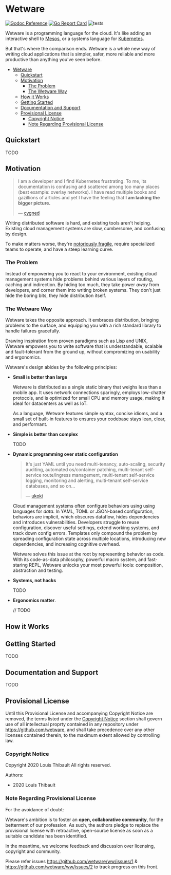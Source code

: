 # Wetware

[![Godoc Reference](https://img.shields.io/badge/godoc-reference-blue.svg?style=flat-square)](https://godoc.org/github.com/wetware/ww)
[![Go Report Card](https://goreportcard.com/badge/github.com/SentimensRG/ctx?style=flat-square)](https://goreportcard.com/report/github.com/wetware/ww)
![tests](https://github.com/wetware/ww/workflows/Go/badge.svg)

Wetware is a programming language for the cloud.  It's like adding an interactive shell to [Mesos](https://mesos.apache.org/), or a systems language for [Kubernetes](https://kubernetes.io/).

But that's where the comparison ends.  Wetware is a whole new way of writing cloud applications that is simpler, safer, more reliable and more productive than anything you've seen before.

- [Wetware](#wetware)
  - [Quickstart](#quickstart)
  - [Motivation](#motivation)
    - [The Problem](#the-problem)
    - [The Wetware Way](#the-wetware-way)
  - [How it Works](#how-it-works)
  - [Getting Started](#getting-started)
  - [Documentation and Support](#documentation-and-support)
  - [Provisional License](#provisional-license)
    - [Copyright Notice](#copyright-notice)
    - [Note Regarding Provisional License](#note-regarding-provisional-license)

## Quickstart

TODO

<!-- See our official [Getting Started](https://wetware.dev/quickstart) guide if this is your first time working with Wetware.

For all other documentation, including installation, worked examples, and support, refer to the [documentation section](#documentation-and-support).

[Try it](https://wetware.dev/try) in your browser. -->

## Motivation

>I am a developer and I find Kubernetes frustrating. To me, its documentation is confusing and scattered among too many places (best example: overlay networks). I have read multiple books and gazillions of articles and yet I have the feeling that **I am lacking the bigger picture.**
>
>    — [cygned](https://news.ycombinator.com/item?id=18955326)

Writing distributed software is hard, and existing tools aren't helping.  Existing cloud management systems are slow, cumbersome, and confusing by design.

To make matters worse, they're [notoriously fragile](https://k8s.af/), require specialized teams to operate, and have a steep learning curve.

### The Problem

Instead of empowering you to react to your environment, existing cloud management systems hide problems behind various layers of routing, caching and indirection.  By hiding too much, they take power *away* from developers, and corner them into writing broken systems.  They don't just hide the boring bits, they hide distribution itself.

### The Wetware Way

Wetware takes the opposite approach.  It embraces distribution, bringing problems to the surface, and equipping you with a rich standard library to handle failures gracefully.

Drawing inspiration from proven paradigms such as Lisp and UNIX, Wetware empowers you to write software that is understandable, scalable and fault-tolerant from the ground up, without compromizing on usability and ergonomics.

Wetware's design abides by the following principles:

- **Small is better than large**

  Wetware is distributed as a single static binary that weighs less than a mobile app.  It uses network connections sparingly, employs low-chatter protocols, and is optimized for small CPU and memory usage, making it ideal for datacenters as well as IoT.

  As a language, Wetware features simple syntax, concise idioms, and a small set of built-in features to ensures your codebase stays lean, clear, and performant.
  
- **Simple is better than complex**
  
  TODO

  <!-- // handful of moving parts => understandable/adoptable by all -->

  <!-- With airtight abstractions and only a handful of moving parts, Wetware is understandable and adoptable by all. -->


<!-- - **Libraries, not frameworks**   -->
  
- **Dynamic programming over static configuration**

  >It's just YAML until you need multi-tenancy, auto-scaling, security auditing, automated os/container patching, multi-tenant self-service route/ingress management, multi-tenant self-service logging, monitoring and alerting, multi-tenant self-service databases, and so on...
  >
  > — [ukoki](https://news.ycombinator.com/item?id=18963198)

  Cloud management systems often configure behaviors using using languages for _data_.  In YAML, TOML or JSON-based configuration, behaviors are implicit, which obscures dataflow, hides dependencies and introduces vulnerabilities.  Developers struggle to reuse configuration, discover useful settings, extend working systems, and track down config errors.  Templates only compound the problem by spreading configuration state across multiple locations, introducing new dependencies, and increasing cognitive overhead.
  
  Wetware solves this issue at the root by representing behavior as code.  With its code-as-data philosophy, powerful macro system, and fast-staring REPL, Wetware unlocks your most powerful tools:  composition, abstraction and testing.
  
- **Systems, not hacks**

  TODO

  <!-- // harmony, symbiosis, gestalt, data-layer as unification



  Wetware combines multiple technologies that complement each other.

  Wetware's peer-to-peer cluster protocol is self-healing and [antifragile](https://en.wikipedia.org/wiki/Antifragility), its BitSwap protocol efficiently streams terabytes of data across your cluster, securely, and its location-aware DHT ensures you're always fetching data from the nearest source, avoiding egress costs in hybrid and multicloud setups.

  All of this happens out-of-the box, with zero additional configuration or user intervention, making Wetware truly greater than the sum of its parts. -->

- **Ergonomics matter**.

  // TODO  <!-- iso environments, REPL, herokuness, zeroconf -->

## How it Works

<!-- TODO: technical overview (three-layer model) -->

## Getting Started

TODO

## Documentation and Support

TODO

<!-- TODO:  point people to docs, discourse, slack channel and paid support options -->

<!--
Possible names for paid-support agencies:

- Cephalogic
- Cortech  ("Cortech support"  has a nice ring to it)
- ...

-->

## Provisional License

Until this Provisional License and accompanying Copyright Notice are removed,
the terms listed under the [Copyright Notice](https://github.com/wetware/ww#copyright-notice) section shall govern use of all
intellectual proprty contained in any repository under https://github.com/wetware,
and shall take precedence over any other licenses contained therein, to the maximum extent allowed by controlling law.

### Copyright Notice

Copyright 2020 Louis Thibault
All rights reserved.

Authors:
- 2020 Louis Thibault

### Note Regarding Provisional License

For the avoidance of doubt:

Wetware's ambition is to foster an **open, collaborative community**, for the
betterment of our profession.  As such, the authors pledge to replace the provisional license
with retroactive, open-source license as soon as a suitable candidate has been identified.

In the meantime, we welcome feedback and discussion over licensing, copyright and community.

Please refer issues https://github.com/wetware/ww/issues/1 & https://github.com/wetware/ww/issues/2 to track progress on this front.
